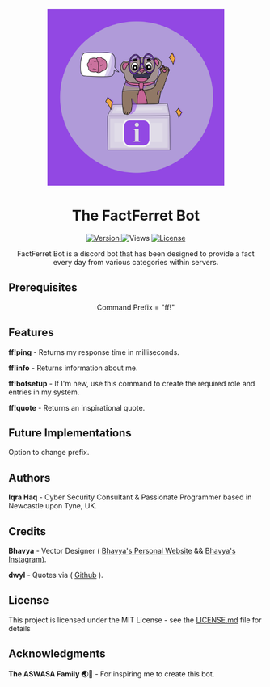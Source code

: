 <p align="center">
  <img src="/img/Square Logo PNG.png" alt="FactFerretIcon" width="350" height="auto">
</p>

<h1 align="center" style="font-weight: bold;">
  The FactFerret Bot
</h1>

<p align="center">
  
  <a href="https://img.shields.io/badge/version-1.0.0-blue">
    <img src="https://img.shields.io/badge/version-1.0.0-blue" alt="Version">
  </a>
  <a href"=https://hits.seeyoufarm.com/api/count/incr/badge.svg?url=https%3A%2F%2Fgithub.com%2FIqrahaq%2FFactFerret%2F">
    <img src="https://hits.seeyoufarm.com/api/count/incr/badge.svg?url=https%3A%2F%2Fgithub.com%2FIqrahaq%2FFactFerret%2F&title=views" alt="Views">
   </a>
  <a href="https://img.shields.io/github/license/Iqrahaq/FactFerret">
    <img src="https://img.shields.io/github/license/Iqrahaq/FactFerret" alt="License">
  </a>
</p>

<p align="center">FactFerret Bot is a discord bot that has been designed to provide a fact every day from various categories within servers.</p>

## Prerequisites

<p align="center"> Command Prefix = "ff!"</p>


## Features

**ff!ping** - Returns my response time in milliseconds.

**ff!info** - Returns information about me.

**ff!botsetup** - If I'm new, use this command to create the required role and entries in my system.

**ff!quote** - Returns an inspirational quote.

## Future Implementations
Option to change prefix.


## Authors
**Iqra Haq** - Cyber Security Consultant & Passionate Programmer based in Newcastle upon Tyne, UK.

## Credits
**Bhavya** - Vector Designer ( <a href="https://saibiscus.carrd.co/">Bhavya's Personal Website</a> && <a href="https://www.instagram.com/saibiscus/">Bhavya's Instagram</a>).

 **dwyl** - Quotes via ( <a href="https://github.com/dwyl/quotes">Github</a> ).
 

## License

This project is licensed under the MIT License - see the [LICENSE.md](LICENSE) file for details

## Acknowledgments
**The ASWASA Family 🌏🌈** - For inspiring me to create this bot.

